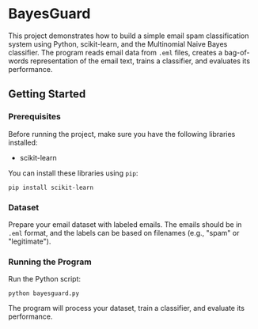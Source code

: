 # BayesGuard
This project demonstrates how to build a simple email spam classification system using Python, scikit-learn, and the Multinomial Naive Bayes classifier. The program reads email data from `.eml` files, creates a bag-of-words representation of the email text, trains a classifier, and evaluates its performance.

## Getting Started

### Prerequisites

Before running the project, make sure you have the following libraries installed:

- scikit-learn

You can install these libraries using `pip`:

```pip install scikit-learn```

### Dataset

Prepare your email dataset with labeled emails. The emails should be in `.eml` format, and the labels can be based on filenames (e.g., "spam" or "legitimate").

### Running the Program

Run the Python script:

```python bayesguard.py```

The program will process your dataset, train a classifier, and evaluate its performance.
